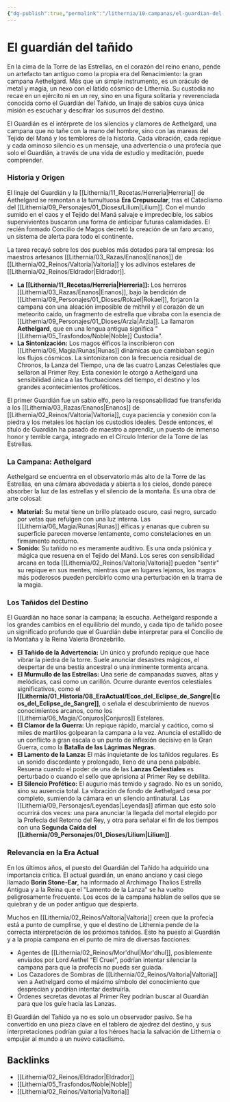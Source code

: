 ```yaml
---
{"dg-publish":true,"permalink":"/lithernia/10-campanas/el-guardian-del-tanido/","title":"El guardián del tañido","tags":["lithernia","rol","Valtoria","profecia"]}
---
```


# El guardián del tañido

En la cima de la Torre de las Estrellas, en el corazón del reino enano, pende un artefacto tan antiguo como la propia era del Renacimiento: la gran campana Aethelgard. Más que un simple instrumento, es un oráculo de metal y magia, un nexo con el latido cósmico de Lithernia. Su custodia no recae en un ejército ni en un rey, sino en una figura solitaria y reverenciada conocida como el Guardián del Tañido, un linaje de sabios cuya única misión es escuchar y descifrar los susurros del destino.

El Guardián es el intérprete de los silencios y clamores de Aethelgard, una campana que no tañe con la mano del hombre, sino con las mareas del Tejido del Maná y los temblores de la historia. Cada vibración, cada repique y cada ominoso silencio es un mensaje, una advertencia o una profecía que solo el Guardián, a través de una vida de estudio y meditación, puede comprender.

### Historia y Origen

El linaje del Guardián y la [[Lithernia/11_Recetas/Herreria\|Herreria]] de Aethelgard se remontan a la tumultuosa **Era Crepuscular**, tras el Cataclismo del [[Lithernia/09_Personajes/01_Dioses/Lilium\|Lilium]]. Con el mundo sumido en el caos y el Tejido del Maná salvaje e impredecible, los sabios supervivientes buscaron una forma de anticipar futuras calamidades. El recién formado Concilio de Magos decretó la creación de un faro arcano, un sistema de alerta para todo el continente.

La tarea recayó sobre los dos pueblos más dotados para tal empresa: los maestros artesanos [[Lithernia/03_Razas/Enanos\|Enanos]] de [[Lithernia/02_Reinos/Valtoria\|Valtoria]] y los adivinos estelares de [[Lithernia/02_Reinos/Eldrador\|Eldrador]].
*   **La [[Lithernia/11_Recetas/Herreria\|Herreria]]:** Los herreros [[Lithernia/03_Razas/Enanos\|Enanos]], bajo la bendición de [[Lithernia/09_Personajes/01_Dioses/Rokael\|Rokael]], forjaron la campana con una aleación imposible de mithril y el corazón de un meteorito caído, un fragmento de estrella que vibraba con la esencia de [[Lithernia/09_Personajes/01_Dioses/Arzia\|Arzia]]. La llamaron **Aethelgard**, que en una lengua antigua significa "[[Lithernia/05_Trasfondos/Noble\|Noble]] Custodia".
*   **La Sintonización:** Los magos élficos la inscribieron con [[Lithernia/06_Magia/Runas\|Runas]] dinámicas que cambiaban según los flujos cósmicos. La sintonizaron con la frecuencia residual de Chronos, la Lanza del Tiempo, una de las cuatro Lanzas Celestiales que sellaron al Primer Rey. Esta conexión le otorgó a Aethelgard una sensibilidad única a las fluctuaciones del tiempo, el destino y los grandes acontecimientos proféticos.

El primer Guardián fue un sabio elfo, pero la responsabilidad fue transferida a los [[Lithernia/03_Razas/Enanos\|Enanos]] de [[Lithernia/02_Reinos/Valtoria\|Valtoria]], cuya paciencia y conexión con la piedra y los metales los hacían los custodios ideales. Desde entonces, el título de Guardián ha pasado de maestro a aprendiz, un puesto de inmenso honor y terrible carga, integrado en el Círculo Interior de la Torre de las Estrellas.

### La Campana: Aethelgard

Aethelgard se encuentra en el observatorio más alto de la Torre de las Estrellas, en una cámara abovedada y abierta a los cielos, donde parece absorber la luz de las estrellas y el silencio de la montaña. Es una obra de arte colosal:
*   **Material:** Su metal tiene un brillo plateado oscuro, casi negro, surcado por vetas que refulgen con una luz interna. Las [[Lithernia/06_Magia/Runas\|Runas]] élficas y enanas que cubren su superficie parecen moverse lentamente, como constelaciones en un firmamento nocturno.
*   **Sonido:** Su tañido no es meramente auditivo. Es una onda psiónica y mágica que resuena en el Tejido del Maná. Los seres con sensibilidad arcana en toda [[Lithernia/02_Reinos/Valtoria\|Valtoria]] pueden "sentir" su repique en sus mentes, mientras que en lugares lejanos, los magos más poderosos pueden percibirlo como una perturbación en la trama de la magia.

### Los Tañidos del Destino

El Guardián no hace sonar la campana; la escucha. Aethelgard responde a los grandes cambios en el equilibrio del mundo, y cada tipo de tañido posee un significado profundo que el Guardián debe interpretar para el Concilio de la Montaña y la Reina Valeria Bronzebrillo.

*   **El Tañido de la Advertencia:** Un único y profundo repique que hace vibrar la piedra de la torre. Suele anunciar desastres mágicos, el despertar de una bestia ancestral o una inminente tormenta arcana.
*   **El Murmullo de las Estrellas:** Una serie de campanadas suaves, altas y melódicas, casi como un carillón. Ocurre durante eventos celestiales significativos, como el **[[Lithernia/01_Historia/08_EraActual/Ecos_del_Eclipse_de_Sangre\|Ecos_del_Eclipse_de_Sangre]]**, o señala el descubrimiento de nuevos conocimientos arcanos, como los [[Lithernia/06_Magia/Conjuros\|Conjuros]] Estelares.
*   **El Clamor de la Guerra:** Un repique rápido, marcial y caótico, como si miles de martillos golpearan la campana a la vez. Anuncia el estallido de un conflicto a gran escala o un punto de inflexión decisivo en la Gran Guerra, como la **Batalla de las Lágrimas Negras**.
*   **El Lamento de la Lanza:** El más inquietante de los tañidos regulares. Es un sonido discordante y prolongado, lleno de una pena palpable. Resuena cuando el poder de una de las **Lanzas Celestiales** es perturbado o cuando el sello que aprisiona al Primer Rey se debilita.
*   **El Silencio Profético:** El augurio más temido y sagrado. No es un sonido, sino su ausencia total. La vibración de fondo de Aethelgard cesa por completo, sumiendo la cámara en un silencio antinatural. Las [[Lithernia/09_Personajes/Leyendas\|Leyendas]] afirman que esto solo ocurrirá dos veces: una para anunciar la llegada del mortal elegido por la Profecía del Retorno del Rey, y otra para señalar el fin de los tiempos con una **Segunda Caída del [[Lithernia/09_Personajes/01_Dioses/Lilium\|Lilium]]**.

### Relevancia en la Era Actual

En los últimos años, el puesto del Guardián del Tañido ha adquirido una importancia crítica. El actual guardián, un enano anciano y casi ciego llamado **Borin Stone-Ear**, ha informado al Archimago Thalios Estrella Antigua y a la Reina que el "Lamento de la Lanza" se ha vuelto peligrosamente frecuente. Los ecos de la campana hablan de sellos que se quiebran y de un poder antiguo que despierta.

Muchos en [[Lithernia/02_Reinos/Valtoria\|Valtoria]] creen que la profecía está a punto de cumplirse, y que el destino de Lithernia pende de la correcta interpretación de los próximos tañidos. Esto ha puesto al Guardián y a la propia campana en el punto de mira de diversas facciones:
*   Agentes de [[Lithernia/02_Reinos/Mor'dhul\|Mor'dhul]], posiblemente enviados por Lord Aethel “El Cruel”, podrían intentar silenciar la campana para que la profecía no pueda ser guiada.
*   Los Cazadores de Sombras de [[Lithernia/02_Reinos/Valtoria\|Valtoria]] ven a Aethelgard como el máximo símbolo del conocimiento que desprecian y podrían intentar destruirla.
*   Órdenes secretas devotas al Primer Rey podrían buscar al Guardián para que los guíe hacia las Lanzas.

El Guardián del Tañido ya no es solo un observador pasivo. Se ha convertido en una pieza clave en el tablero de ajedrez del destino, y sus interpretaciones podrían guiar a los héroes hacia la salvación de Lithernia o empujar al mundo a un nuevo cataclismo.

## Backlinks
- [[Lithernia/02_Reinos/Eldrador\|Eldrador]]
- [[Lithernia/05_Trasfondos/Noble\|Noble]]
- [[Lithernia/02_Reinos/Valtoria\|Valtoria]]

